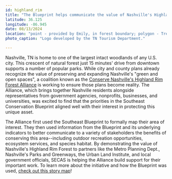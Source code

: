 ```yaml
---
id: highland_rim
title: "The Blueprint helps communicate the value of Nashville's Highland Rim Forest"
latitude: 36.125
longitude: -86.945
date: 08/13/2024
location: "point - provided by Emily, in forest boundary; polygon - Trello"
photo_caption: "Logo developed by the TN Tourism Department."

---
```


Nashville, TN is home to one of the largest intact woodlands of any U.S. city. This crescent of natural forest just 15 minutes' drive from downtown supports a number of popular parks. While city and county plans already recognize the value of preserving and expanding Nashville's "green and open spaces", a coalition known as the [Conserve Nashville's Highland Rim Forest Alliance](https://nashvillehighlandrimforest.org/) is working to ensure those plans become reality. The Alliance, which brings together Nashville residents alongside representatives from government agencies, nonprofits, businesses, and universities, was excited to find that the priorities in the Southeast Conservation Blueprint aligned well with their interest in protecting this unique asset.


The Alliance first used the Southeast Blueprint to formally map their area of interest. They then used information from the Blueprint and its underlying indicators to better communicate to a variety of stakeholders the benefits of conserving this area--including outdoor recreation opportunities, ecosystem services, and species habitat. By demonstrating the value of Nashville's Highland Rim Forest to partners like the Metro Planning Dept., Nashville's Parks and Greenways, the Urban Land Institute, and local government officials, SECAS is helping the Alliance build support for their important work. To learn more about the initiative and how the Blueprint was used, [check out this story map](https://nashvillehighlandrimforest.org/storymap/)!

